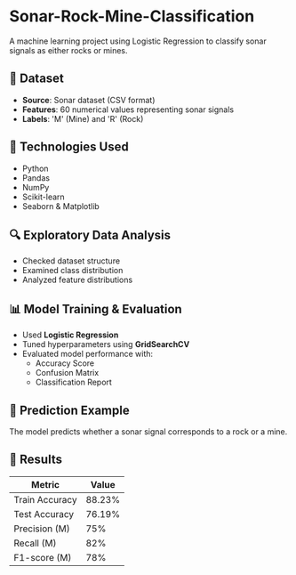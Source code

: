 # Sonar-Rock-Mine-Classification
A machine learning project using Logistic Regression to classify sonar signals as either rocks or mines.


## 📂 Dataset
- **Source**: Sonar dataset (CSV format)
- **Features**: 60 numerical values representing sonar signals
- **Labels**: 'M' (Mine) and 'R' (Rock)

## 🔧 Technologies Used
- Python
- Pandas
- NumPy
- Scikit-learn
- Seaborn & Matplotlib

## 🔍 Exploratory Data Analysis
- Checked dataset structure
- Examined class distribution
- Analyzed feature distributions

## 📊 Model Training & Evaluation
- Used **Logistic Regression**
- Tuned hyperparameters using **GridSearchCV**
- Evaluated model performance with:
  - Accuracy Score
  - Confusion Matrix
  - Classification Report

## 🚀 Prediction Example
The model predicts whether a sonar signal corresponds to a rock or a mine.

## 📌 Results
| Metric         | Value  |
|---------------|--------|
| Train Accuracy | 88.23% |
| Test Accuracy  | 76.19% |
| Precision (M)  | 75%    |
| Recall (M)     | 82%    |
| F1-score (M)   | 78%    |
